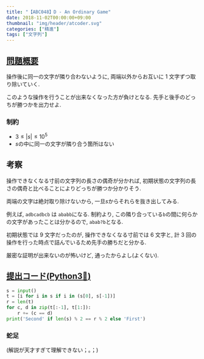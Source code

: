 ```yaml
---
title: "【ABC048】D - An Ordinary Game"
date: 2018-11-02T00:00:00+09:00
thumbnail: "img/header/atcoder.svg"
categories: ["精進"]
tags: ["文字列"]
---
```


## [問題概要](https://atcoder.jp/contests/abc048/tasks/arc064_b)

操作後に同一の文字が隣り合わないように, 両端以外からお互いに 1 文字ずつ取り除いていく.

このような操作を行うことが出来なくなった方が負けとなる. 先手と後手のどっちが勝つかを出力せよ.

### 制約

- $3\leq |s|\leq 10^{5}$
- $s$の中に同一の文字が隣り合う箇所はない

## 考察

操作できなくなる寸前の文字列の長さの偶奇が分かれば, 初期状態の文字列の長さの偶奇と比べることによりどっちが勝つか分かりそう.

両端の文字は絶対取り除けないから, 一旦$s$からそれらを抜き出してみる.

例えば, `adbcadbcb` は `ababb`になる. 制約より, この隣り合っている`b`の間に何らかの文字があったことは分かるので, `abab?b`となる.

初期状態では 9 文字だったのが, 操作できなくなる寸前では 6 文字と, 計 3 回の操作を行った時点で詰んでいるため先手の勝ちだと分かる.

厳密な証明が出来ないのが怖いけど, 通ったからよし(よくない).

## [提出コード(Python3:snake:)](https://atcoder.jp/contests/abc048/submissions/3517034)

```python
s = input()
t = [i for i in s if i in (s[0], s[-1])]
r = len(t)
for c, d in zip(t[:-1], t[1:]):
    r += (c == d)
print('Second' if len(s) % 2 == r % 2 else 'First')
```

### 蛇足

(解説が天才すぎて理解できない；。；)
